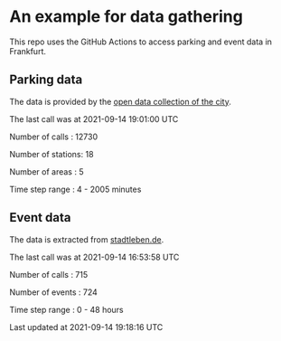 # An example for data gathering

This repo uses the GitHub Actions to access parking and event data in Frankfurt.

## Parking data
The data is provided by the [open data collection of the city](https://www.offenedaten.frankfurt.de/).

The last call was at 2021-09-14 19:01:00 UTC

Number of calls   : 12730

Number of stations:    18

Number of areas   :     5

Time step range   :     4 -  2005 minutes


## Event data
The data is extracted from [stadtleben.de](https://stadtleben.de/frankfurt/).

The last call was at 2021-09-14 16:53:58 UTC

Number of calls   : 715

Number of events  : 724

Time step range   :   0 -  48 hours


Last updated at 2021-09-14 19:18:16 UTC
